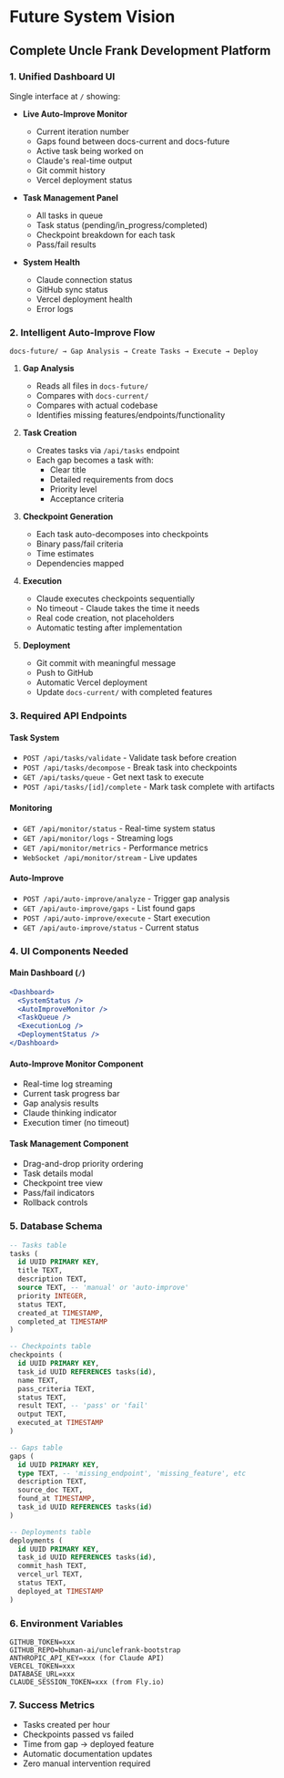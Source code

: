# Future System Vision

## Complete Uncle Frank Development Platform

### 1. Unified Dashboard UI
Single interface at `/` showing:
- **Live Auto-Improve Monitor**
  - Current iteration number
  - Gaps found between docs-current and docs-future
  - Active task being worked on
  - Claude's real-time output
  - Git commit history
  - Vercel deployment status
  
- **Task Management Panel**
  - All tasks in queue
  - Task status (pending/in_progress/completed)
  - Checkpoint breakdown for each task
  - Pass/fail results
  
- **System Health**
  - Claude connection status
  - GitHub sync status
  - Vercel deployment health
  - Error logs

### 2. Intelligent Auto-Improve Flow

```
docs-future/ → Gap Analysis → Create Tasks → Execute → Deploy
```

1. **Gap Analysis**
   - Reads all files in `docs-future/`
   - Compares with `docs-current/` 
   - Compares with actual codebase
   - Identifies missing features/endpoints/functionality

2. **Task Creation**
   - Creates tasks via `/api/tasks` endpoint
   - Each gap becomes a task with:
     - Clear title
     - Detailed requirements from docs
     - Priority level
     - Acceptance criteria

3. **Checkpoint Generation**
   - Each task auto-decomposes into checkpoints
   - Binary pass/fail criteria
   - Time estimates
   - Dependencies mapped

4. **Execution**
   - Claude executes checkpoints sequentially
   - No timeout - Claude takes the time it needs
   - Real code creation, not placeholders
   - Automatic testing after implementation

5. **Deployment**
   - Git commit with meaningful message
   - Push to GitHub
   - Automatic Vercel deployment
   - Update `docs-current/` with completed features

### 3. Required API Endpoints

#### Task System
- `POST /api/tasks/validate` - Validate task before creation
- `POST /api/tasks/decompose` - Break task into checkpoints
- `GET /api/tasks/queue` - Get next task to execute
- `POST /api/tasks/[id]/complete` - Mark task complete with artifacts

#### Monitoring
- `GET /api/monitor/status` - Real-time system status
- `GET /api/monitor/logs` - Streaming logs
- `GET /api/monitor/metrics` - Performance metrics
- `WebSocket /api/monitor/stream` - Live updates

#### Auto-Improve
- `POST /api/auto-improve/analyze` - Trigger gap analysis
- `GET /api/auto-improve/gaps` - List found gaps
- `POST /api/auto-improve/execute` - Start execution
- `GET /api/auto-improve/status` - Current status

### 4. UI Components Needed

#### Main Dashboard (`/`)
```jsx
<Dashboard>
  <SystemStatus />
  <AutoImproveMonitor />
  <TaskQueue />
  <ExecutionLog />
  <DeploymentStatus />
</Dashboard>
```

#### Auto-Improve Monitor Component
- Real-time log streaming
- Current task progress bar
- Gap analysis results
- Claude thinking indicator
- Execution timer (no timeout)

#### Task Management Component
- Drag-and-drop priority ordering
- Task details modal
- Checkpoint tree view
- Pass/fail indicators
- Rollback controls

### 5. Database Schema

```sql
-- Tasks table
tasks (
  id UUID PRIMARY KEY,
  title TEXT,
  description TEXT,
  source TEXT, -- 'manual' or 'auto-improve'
  priority INTEGER,
  status TEXT,
  created_at TIMESTAMP,
  completed_at TIMESTAMP
)

-- Checkpoints table
checkpoints (
  id UUID PRIMARY KEY,
  task_id UUID REFERENCES tasks(id),
  name TEXT,
  pass_criteria TEXT,
  status TEXT,
  result TEXT, -- 'pass' or 'fail'
  output TEXT,
  executed_at TIMESTAMP
)

-- Gaps table
gaps (
  id UUID PRIMARY KEY,
  type TEXT, -- 'missing_endpoint', 'missing_feature', etc
  description TEXT,
  source_doc TEXT,
  found_at TIMESTAMP,
  task_id UUID REFERENCES tasks(id)
)

-- Deployments table
deployments (
  id UUID PRIMARY KEY,
  task_id UUID REFERENCES tasks(id),
  commit_hash TEXT,
  vercel_url TEXT,
  status TEXT,
  deployed_at TIMESTAMP
)
```

### 6. Environment Variables
```env
GITHUB_TOKEN=xxx
GITHUB_REPO=bhuman-ai/unclefrank-bootstrap
ANTHROPIC_API_KEY=xxx (for Claude API)
VERCEL_TOKEN=xxx
DATABASE_URL=xxx
CLAUDE_SESSION_TOKEN=xxx (from Fly.io)
```

### 7. Success Metrics
- Tasks created per hour
- Checkpoints passed vs failed
- Time from gap → deployed feature
- Automatic documentation updates
- Zero manual intervention required